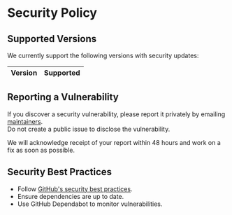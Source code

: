 # Security Policy

## Supported Versions
We currently support the following versions with security updates:

| Version | Supported          |
|---------|------------------|

## Reporting a Vulnerability
If you discover a security vulnerability, please report it privately by emailing [maintainers](mailto:maintainers@pandaswhocode.com).  
Do not create a public issue to disclose the vulnerability.

We will acknowledge receipt of your report within 48 hours and work on a fix as soon as possible.

## Security Best Practices
- Follow [GitHub's security best practices](https://docs.github.com/en/code-security).
- Ensure dependencies are up to date.
- Use GitHub Dependabot to monitor vulnerabilities.